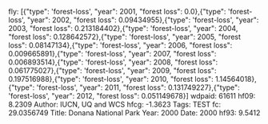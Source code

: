 fly: [{"type": 'forest-loss', "year": 2001, "forest loss": 0.0},{"type": 'forest-loss', "year": 2002, "forest loss": 0.09434955},{"type": 'forest-loss', "year": 2003, "forest loss": 0.213184402},{"type": 'forest-loss', "year": 2004, "forest loss": 0.128642572},{"type": 'forest-loss', "year": 2005, "forest loss": 0.08147134},{"type": 'forest-loss', "year": 2006, "forest loss": 0.009665891},{"type": 'forest-loss', "year": 2007, "forest loss": 0.006893514},{"type": 'forest-loss', "year": 2008, "forest loss": 0.061775027},{"type": 'forest-loss', "year": 2009, "forest loss": 0.197516988},{"type": 'forest-loss', "year": 2010, "forest loss": 1.14564018},{"type": 'forest-loss', "year": 2011, "forest loss": 0.131749227},{"type": 'forest-loss', "year": 2012, "forest loss": 0.051149678}]
wdpaid: 61611
hf09: 8.2309
Author: IUCN, UQ and WCS
hfcg: -1.3623
Tags: TEST
fc: 29.0356749
Title: Donana National Park
Year: 2000
Date: 2000
hf93: 9.5412
